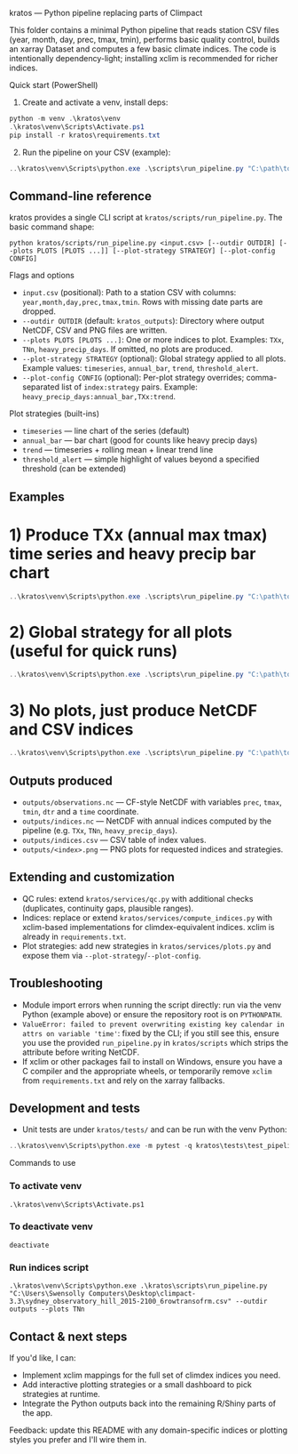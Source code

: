 kratos — Python pipeline replacing parts of Climpact

This folder contains a minimal Python pipeline that reads station CSV files (year, month, day, prec, tmax, tmin), performs basic quality control, builds an xarray Dataset and computes a few basic climate indices. The code is intentionally dependency-light; installing xclim is recommended for richer indices.

Quick start (PowerShell)

1. Create and activate a venv, install deps:

```powershell
python -m venv .\kratos\venv
.\kratos\venv\Scripts\Activate.ps1
pip install -r kratos\requirements.txt
```

2. Run the pipeline on your CSV (example):

```powershell
..\kratos\venv\Scripts\python.exe .\scripts\run_pipeline.py "C:\path\to\sydney_observatory_hill_2015-2100_6rowtransofrm.csv" --outdir outputs --plots TXx heavy_precip_days
```

Command-line reference
----------------------

kratos provides a single CLI script at `kratos/scripts/run_pipeline.py`. The basic command shape:

```text
python kratos/scripts/run_pipeline.py <input.csv> [--outdir OUTDIR] [--plots PLOTS [PLOTS ...]] [--plot-strategy STRATEGY] [--plot-config CONFIG]
```

Flags and options
- `input.csv` (positional): Path to a station CSV with columns: `year,month,day,prec,tmax,tmin`. Rows with missing date parts are dropped.
- `--outdir OUTDIR` (default: `kratos_outputs`): Directory where output NetCDF, CSV and PNG files are written.
- `--plots PLOTS [PLOTS ...]`: One or more indices to plot. Examples: `TXx`, `TNn`, `heavy_precip_days`. If omitted, no plots are produced.
- `--plot-strategy STRATEGY` (optional): Global strategy applied to all plots. Example values: `timeseries`, `annual_bar`, `trend`, `threshold_alert`.
- `--plot-config CONFIG` (optional): Per-plot strategy overrides; comma-separated list of `index:strategy` pairs. Example: `heavy_precip_days:annual_bar,TXx:trend`.

Plot strategies (built-ins)
- `timeseries` — line chart of the series (default)
- `annual_bar` — bar chart (good for counts like heavy precip days)
- `trend` — timeseries + rolling mean + linear trend line
- `threshold_alert` — simple highlight of values beyond a specified threshold (can be extended)

Examples
--------

# 1) Produce TXx (annual max tmax) time series and heavy precip bar chart
```powershell
..\kratos\venv\Scripts\python.exe .\scripts\run_pipeline.py "C:\path\to\sydney.csv" --outdir outputs --plots TXx heavy_precip_days --plot-config "heavy_precip_days:annual_bar,TXx:trend"
```

# 2) Global strategy for all plots (useful for quick runs)
```powershell
..\kratos\venv\Scripts\python.exe .\scripts\run_pipeline.py "C:\path\to\sydney.csv" --outdir outputs --plots TXx heavy_precip_days --plot-strategy trend
```

# 3) No plots, just produce NetCDF and CSV indices
```powershell
..\kratos\venv\Scripts\python.exe .\scripts\run_pipeline.py "C:\path\to\sydney.csv" --outdir outputs
```

Outputs produced
----------------
- `outputs/observations.nc` — CF-style NetCDF with variables `prec`, `tmax`, `tmin`, `dtr` and a `time` coordinate.
- `outputs/indices.nc` — NetCDF with annual indices computed by the pipeline (e.g. `TXx`, `TNn`, `heavy_precip_days`).
- `outputs/indices.csv` — CSV table of index values.
- `outputs/<index>.png` — PNG plots for requested indices and strategies.

Extending and customization
---------------------------
- QC rules: extend `kratos/services/qc.py` with additional checks (duplicates, continuity gaps, plausible ranges).
- Indices: replace or extend `kratos/services/compute_indices.py` with xclim-based implementations for climdex-equivalent indices. xclim is already in `requirements.txt`.
- Plot strategies: add new strategies in `kratos/services/plots.py` and expose them via `--plot-strategy`/`--plot-config`.

Troubleshooting
---------------
- Module import errors when running the script directly: run via the venv Python (example above) or ensure the repository root is on `PYTHONPATH`.
- `ValueError: failed to prevent overwriting existing key calendar in attrs on variable 'time'`: fixed by the CLI; if you still see this, ensure you use the provided `run_pipeline.py` in `kratos/scripts` which strips the attribute before writing NetCDF.
- If xclim or other packages fail to install on Windows, ensure you have a C compiler and the appropriate wheels, or temporarily remove `xclim` from `requirements.txt` and rely on the xarray fallbacks.

Development and tests
---------------------
- Unit tests are under `kratos/tests/` and can be run with the venv Python:

```powershell
..\kratos\venv\Scripts\python.exe -m pytest -q kratos\tests\test_pipeline.py
```


Commands to use

### To activate venv
```shell
.\kratos\venv\Scripts\Activate.ps1
```

### To deactivate venv
```shell
deactivate
```

### Run indices script
```shell
.\kratos\venv\Scripts\python.exe .\kratos\scripts\run_pipeline.py "C:\Users\Swensolly Computers\Desktop\climpact-3.3\sydney_observatory_hill_2015-2100_6rowtransofrm.csv" --outdir outputs --plots TNn
```

Contact & next steps
--------------------
If you'd like, I can:
- Implement xclim mappings for the full set of climdex indices you need.
- Add interactive plotting strategies or a small dashboard to pick strategies at runtime.
- Integrate the Python outputs back into the remaining R/Shiny parts of the app.

Feedback: update this README with any domain-specific indices or plotting styles you prefer and I'll wire them in.
